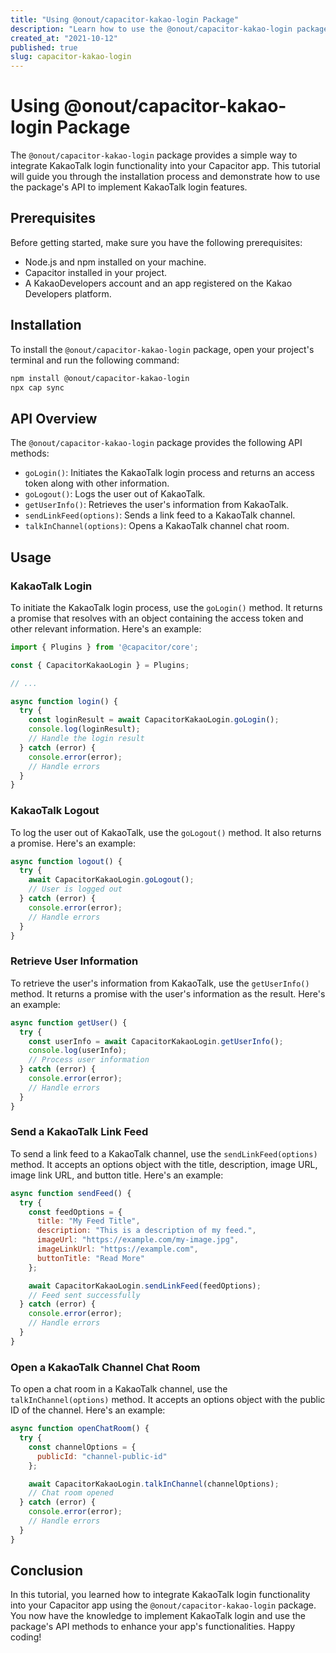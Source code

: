 ```yaml
---
title: "Using @onout/capacitor-kakao-login Package"
description: "Learn how to use the @onout/capacitor-kakao-login package to integrate KakaoTalk login into your Capacitor app."
created_at: "2021-10-12"
published: true
slug: capacitor-kakao-login
---
```


# Using @onout/capacitor-kakao-login Package

The `@onout/capacitor-kakao-login` package provides a simple way to integrate KakaoTalk login functionality into your Capacitor app. This tutorial will guide you through the installation process and demonstrate how to use the package's API to implement KakaoTalk login features.

## Prerequisites

Before getting started, make sure you have the following prerequisites:

- Node.js and npm installed on your machine.
- Capacitor installed in your project.
- A KakaoDevelopers account and an app registered on the Kakao Developers platform.

## Installation

To install the `@onout/capacitor-kakao-login` package, open your project's terminal and run the following command:

```bash
npm install @onout/capacitor-kakao-login
npx cap sync
```

## API Overview

The `@onout/capacitor-kakao-login` package provides the following API methods:

- `goLogin()`: Initiates the KakaoTalk login process and returns an access token along with other information.
- `goLogout()`: Logs the user out of KakaoTalk.
- `getUserInfo()`: Retrieves the user's information from KakaoTalk.
- `sendLinkFeed(options)`: Sends a link feed to a KakaoTalk channel.
- `talkInChannel(options)`: Opens a KakaoTalk channel chat room.

## Usage

### KakaoTalk Login

To initiate the KakaoTalk login process, use the `goLogin()` method. It returns a promise that resolves with an object containing the access token and other relevant information. Here's an example:

```javascript
import { Plugins } from '@capacitor/core';

const { CapacitorKakaoLogin } = Plugins;

// ...

async function login() {
  try {
    const loginResult = await CapacitorKakaoLogin.goLogin();
    console.log(loginResult);
    // Handle the login result
  } catch (error) {
    console.error(error);
    // Handle errors
  }
}
```

### KakaoTalk Logout

To log the user out of KakaoTalk, use the `goLogout()` method. It also returns a promise. Here's an example:

```javascript
async function logout() {
  try {
    await CapacitorKakaoLogin.goLogout();
    // User is logged out
  } catch (error) {
    console.error(error);
    // Handle errors
  }
}
```

### Retrieve User Information

To retrieve the user's information from KakaoTalk, use the `getUserInfo()` method. It returns a promise with the user's information as the result. Here's an example:

```javascript
async function getUser() {
  try {
    const userInfo = await CapacitorKakaoLogin.getUserInfo();
    console.log(userInfo);
    // Process user information
  } catch (error) {
    console.error(error);
    // Handle errors
  }
}
```

### Send a KakaoTalk Link Feed

To send a link feed to a KakaoTalk channel, use the `sendLinkFeed(options)` method. It accepts an options object with the title, description, image URL, image link URL, and button title. Here's an example:

```javascript
async function sendFeed() {
  try {
    const feedOptions = {
      title: "My Feed Title",
      description: "This is a description of my feed.",
      imageUrl: "https://example.com/my-image.jpg",
      imageLinkUrl: "https://example.com",
      buttonTitle: "Read More"
    };

    await CapacitorKakaoLogin.sendLinkFeed(feedOptions);
    // Feed sent successfully
  } catch (error) {
    console.error(error);
    // Handle errors
  }
}
```

### Open a KakaoTalk Channel Chat Room

To open a chat room in a KakaoTalk channel, use the `talkInChannel(options)` method. It accepts an options object with the public ID of the channel. Here's an example:

```javascript
async function openChatRoom() {
  try {
    const channelOptions = {
      publicId: "channel-public-id"
    };

    await CapacitorKakaoLogin.talkInChannel(channelOptions);
    // Chat room opened
  } catch (error) {
    console.error(error);
    // Handle errors
  }
}
```

## Conclusion

In this tutorial, you learned how to integrate KakaoTalk login functionality into your Capacitor app using the `@onout/capacitor-kakao-login` package. You now have the knowledge to implement KakaoTalk login and use the package's API methods to enhance your app's functionalities. Happy coding!